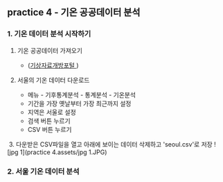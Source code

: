 ## practice 4 - 기온 공공데이터 분석

### 1. 기온 데이터 분석 시작하기

 1. 기온 공공데이터 가져오기

    + ([기상자료개방포털 ](https://data.kma.go.kr/cmmn/main.do))
    
 2. 서울의 기온 데이터 다운로드
    + 메뉴 - 기후통계분석 - 통계분석 - 기온분석 
    + 기간을 가장 옛날부터 가장 최근까지 설정 
    + 지역은 서울로 설정
    + 검색 버튼 누르기
    + CSV 버튼 누르기


​	3. 다운받은 CSV파일을 열고 아래에 보이는 데이터 삭제하고 'seoul.csv'로 저장 ![jpg 1](practice 4.assets/jpg 1.JPG)



### 2. 서울 기온 데이터 분석

